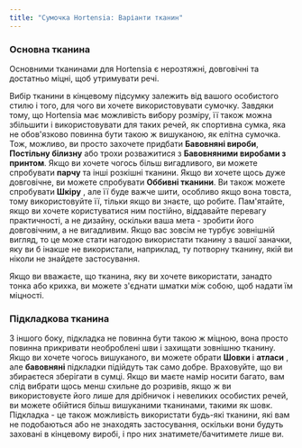 ```yaml
---
title: "Сумочка Hortensia: Варіанти тканин"
---
```


### Основна тканина

Основними тканинами для Hortensia є нерозтяжні, довговічні та достатньо міцні, щоб утримувати речі.

Вибір тканини в кінцевому підсумку залежить від вашого особистого стилю і того, для чого ви хочете використовувати сумочку. Завдяки тому, що Hortensia має можливість вибору розміру, її також можна збільшити і використовувати для таких речей, як спортивна сумка, яка не обов'язково повинна бути такою ж вишуканою, як елітна сумочка. Тож, можливо, ви просто захочете придбати **Бавовняні вироби**, **Постільну білизну** або трохи розважитися з **Бавовняними виробами з принтом**. Якщо ви хочете чогось більш вигадливого, ви можете спробувати **парчу** та інші розкішні тканини. Якщо ви хочете щось дуже довговічне, ви можете спробувати **Оббивні тканини**. Ви також можете спробувати **Шкіру** , але її буде важче шити, особливо якщо вона товста, тому використовуйте її, тільки якщо ви знаєте, що робите. Пам'ятайте, якщо ви хочете користуватися ним постійно, віддавайте перевагу практичності, а не дизайну, оскільки ваша мета - зробити його довговічним, а не вигадливим. Якщо вас зовсім не турбує зовнішній вигляд, то це може стати нагодою використати тканину з вашої заначки, яку ви б інакше не використали, наприклад, ту потворну тканину, якій ви ніколи не знайдете застосування.

<Note>

Якщо ви вважаєте, що тканина, яку ви хочете використати, занадто тонка або крихка, ви можете з'єднати шматки між собою, щоб надати їм міцності.

</Note>

### Підкладкова тканина

З іншого боку, підкладка не повинна бути такою ж міцною, вона просто повинна прикривати необроблені шви і захищати зовнішню тканину. Якщо ви хочете чогось вишуканого, ви можете обрати **Шовки** і **атласи** , але **бавовняні** підкладки підійдуть так само добре. Враховуйте, що ви збираєтеся зберігати в сумці. Якщо ви маєте намір носити багато, вам слід вибрати щось менш схильне до розривів, якщо ж ви використовуєте його лише для дрібничок і невеликих особистих речей, ви можете обійтися більш вишуканими тканинами, такими як шовк. Підкладка - це також можливість використати будь-які тканини, які вам не подобаються або не знаходять застосування, оскільки вони будуть заховані в кінцевому виробі, і про них знатимете/бачитимете лише ви.
